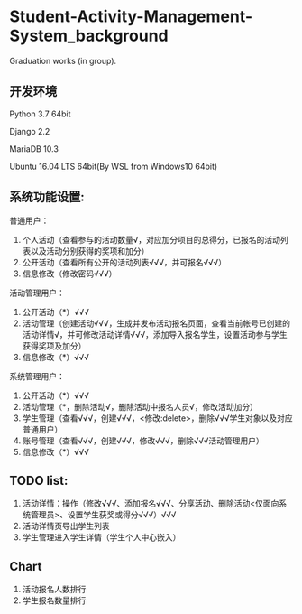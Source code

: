 # Student-Activity-Management-System_background

Graduation works (in group).

## 开发环境
Python 3.7 64bit

Django 2.2

MariaDB 10.3

Ubuntu 16.04 LTS 64bit(By WSL from Windows10 64bit)

## 系统功能设置:
普通用户： 
1. 个人活动（查看参与的活动数量√，对应加分项目的总得分，已报名的活动列表以及活动分别获得的奖项和加分） 
2. 公开活动（查看所有公开的活动列表√√√，并可报名√√√） 
3. 信息修改（修改密码√√√）

活动管理用户： 
1. 公开活动（*）√√√
2. 活动管理（创建活动√√√，生成并发布活动报名页面，查看当前帐号已创建的活动详情√，并可修改活动详情√√√，添加导入报名学生，设置活动参与学生获得奖项及加分） 
3. 信息修改（*）√√√

系统管理用户： 
1. 公开活动（*）√√√
2. 活动管理（*，删除活动√，删除活动中报名人员√，修改活动加分）
3. 学生管理（查看√√√，创建√√√，<修改:delete>，删除√√√学生对象以及对应普通用户）
4. 账号管理（查看√√√，创建√√√，修改√√√，删除√√√活动管理用户）
5. 信息修改（*）√√√

## TODO list:
1. 活动详情：操作（修改√√√、添加报名√√√、分享活动、删除活动<仅面向系统管理员>、设置学生获奖或得分√√√）√√√
2. 活动详情页导出学生列表
3. 学生管理进入学生详情（学生个人中心嵌入）

## Chart
1. 活动报名人数排行
2. 学生报名数量排行